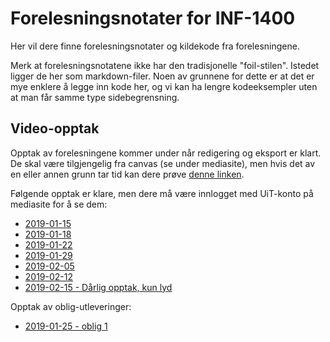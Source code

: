 Forelesningsnotater for INF-1400
===============================

Her vil dere finne forelesningsnotater og kildekode fra forelesningene.

Merk at forelesningsnotatene ikke har den tradisjonelle "foil-stilen". Istedet ligger de her som markdown-filer. Noen av grunnene for dette er at det er mye enklere å legge inn kode her, og vi kan ha lengre kodeeksempler uten at man får samme type sidebegrensning.


## Video-opptak

Opptak av forelesningene kommer under når redigering og eksport er klart. De skal være tilgjengelig fra canvas (se under mediasite), men hvis det av en eller annen grunn tar tid kan dere 
prøve [denne linken](https://mediasite.uit.no/Mediasite/Catalog/Full/e53167ae-6d13-4616-84b3-ca9b8dd1a815).

Følgende opptak er klare, men dere må være innlogget med UiT-konto på mediasite for å se dem:

- [2019-01-15](https://mediasite.uit.no/Mediasite/Play/7161ea21bfd943709aafcaf2f79c80071d?catalog=e53167ae6d13461684b3ca9b8dd1a81521)
- [2019-01-18](https://mediasite.uit.no/Mediasite/Play/f62cbb2e537c475cafde67dc2b1cd4d51d?catalog=e53167ae6d13461684b3ca9b8dd1a81521)
- [2019-01-22](https://mediasite.uit.no/Mediasite/Play/6c55823ed3fd4935b0684dc278b5334b1d?catalog=e53167ae6d13461684b3ca9b8dd1a81521)
- [2019-01-29](https://mediasite.uit.no/Mediasite/Play/38b4f7294318447ab0c95073198568741d)
- [2019-02-05](https://mediasite.uit.no/Mediasite/Play/af1babfffc8745139f4d9960f9c787321d)
- [2019-02-12](https://mediasite.uit.no/Mediasite/Play/e0f2f71aa69f40f69cd01e7e2b54259f1d)
- [2019-02-15 - Dårlig opptak, kun lyd](https://mediasite.uit.no/Mediasite/Play/8aa632468bb84611861438e27e0f048b1d)


Opptak av oblig-utleveringer: 

- [2019-01-25 - oblig 1](https://mediasite.uit.no/Mediasite/Play/987ae07c99634ff29a74caaf09fcbcac1d?catalog=e53167ae6d13461684b3ca9b8dd1a81521)

